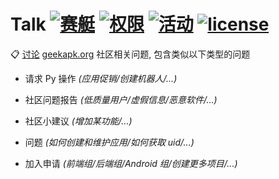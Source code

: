# Talk [![赛艇](https://img.shields.io/badge/一起-赛艇-e0115f.svg?style=flat-square)](https://github.com/geekapk-r/Talk/issues) [![权限](https://img.shields.io/badge/权限苟-列表-65fcee.svg?style=flat-square)](https://github.com/geekapk-r/Talk/wiki/%E7%AE%A1%E7%90%86%E5%88%97%E8%A1%A8) [![活动](https://img.shields.io/badge/活动-列表-abfc00.svg?style=flat-square)](https://github.com/geekapk-r/Talk/projects) [![license](https://img.shields.io/badge/默认许可证-Unlicensed-000000.svg?style=flat-square)](https://github.com/geekapk-r/Talk/blob/master/LICENSE)

📋 [讨论](https://github.com/geekapk-r/Talk/issues) [geekapk.org](https://geekapk.org) 社区相关问题, 包含类似以下类型的问题

+ 请求 Py 操作 _(应用促销/创建机器人/...)_

+ 社区问题报告 _(低质量用户/虚假信息/恶意软件/...)_

+ 社区小建议 _(增加某功能/...)_

+ 问题 _(如何创建和维护应用/如何获取 uid/...)_

+ 加入申请 _(前端组/后端组/Android 组/创建更多项目/...)_
